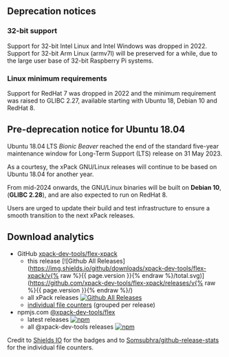 
## Deprecation notices

### 32-bit support

Support for 32-bit Intel Linux and Intel Windows was
dropped in 2022. Support for 32-bit Arm Linux (armv7l) will be preserved
for a while, due to the large user base of 32-bit Raspberry Pi systems.

### Linux minimum requirements

Support for RedHat 7 was dropped in 2022 and the
minimum requirement was raised to GLIBC 2.27, available starting
with Ubuntu 18, Debian 10 and RedHat 8.

## Pre-deprecation notice for Ubuntu 18.04

Ubuntu 18.04 LTS _Bionic Beaver_ reached the end of the standard five-year
maintenance window for Long-Term Support (LTS) release on 31 May 2023.

As a courtesy, the xPack GNU/Linux releases will continue to be based on
Ubuntu 18.04 for another year.

From mid-2024 onwards, the GNU/Linux binaries will be built on **Debian 10**,
(**GLIBC 2.28**), and are also expected to run on RedHat 8.

Users are urged to update their build and test infrastructure to
ensure a smooth transition to the next xPack releases.

## Download analytics

- GitHub [xpack-dev-tools/flex-xpack](https://github.com/xpack-dev-tools/flex-xpack/)
  - this release [![Github All Releases](https://img.shields.io/github/downloads/xpack-dev-tools/flex-xpack/v{% raw %}{{ page.version }}{% endraw %}/total.svg)](https://github.com/xpack-dev-tools/flex-xpack/releases/v{% raw %}{{ page.version }}{% endraw %}/)
  - all xPack releases [![Github All Releases](https://img.shields.io/github/downloads/xpack-dev-tools/flex-xpack/total.svg)](https://github.com/xpack-dev-tools/flex-xpack/releases/)
  - [individual file counters](https://somsubhra.github.io/github-release-stats/?username=xpack-dev-tools&repository=flex-xpack) (grouped per release)
- npmjs.com [@xpack-dev-tools/flex](https://www.npmjs.com/package/@xpack-dev-tools/flex)
  - latest releases [![npm](https://img.shields.io/npm/dw/@xpack-dev-tools/flex.svg)](https://www.npmjs.com/package/@xpack-dev-tools/flex/)
  - all @xpack-dev-tools releases [![npm](https://img.shields.io/npm/dt/@xpack-dev-tools/flex.svg)](https://www.npmjs.com/package/@xpack-dev-tools/flex/)

Credit to [Shields IO](https://shields.io) for the badges and to
[Somsubhra/github-release-stats](https://github.com/Somsubhra/github-release-stats)
for the individual file counters.
